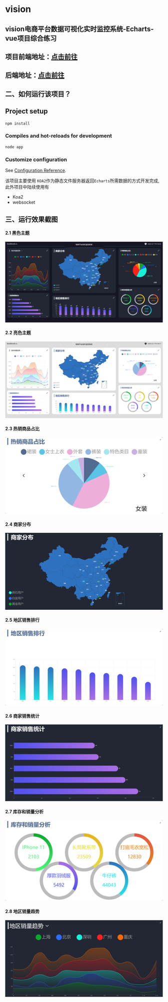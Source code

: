 # vision

## vision电商平台数据可视化实时监控系统-Echarts-vue项目综合练习

## 项目前端地址：[点击前往](https://github.com/gogoBean/vision.git)

## 后端地址：[点击前往](https://github.com/gogoBean/koa_server.git)


## 二、如何运行该项目？

## Project setup
```
npm install
```

### Compiles and hot-reloads for development
```
node app
```

### Customize configuration
See [Configuration Reference](https://cli.vuejs.org/config/).

该项目主要使用 `KOA2`作为静态文件服务器返回`Echarts`所需数据的方式开发完成,此外项目中陆续使用有
- Koa2
- websocket

## 三、运行效果截图

#### 2.1 黑色主题

![dark](./pic/dark.png)

#### 2.2 亮色主题

![dark](./pic/light.png)

#### 2.3 热销商品占比

![dark](./pic/hot.png)

#### 2.4 商家分布

![dark](./pic/map.png)

#### 2.5 地区销售排行

![dark](./pic/rank.png)

#### 2.6 商家销售统计

![dark](./pic/seller.png)

#### 2.7 库存和销量分析

![dark](./pic/stock.png)

#### 2.8 地区销量趋势

![dark](./pic/trend.png)
